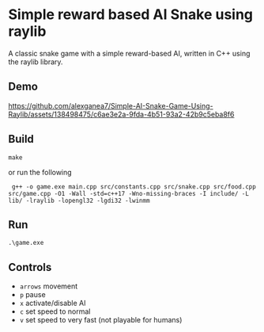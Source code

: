 # Simple reward based AI Snake using raylib

A classic snake game with a simple reward-based AI, written in C++ using the raylib library. 

## Demo

https://github.com/alexganea7/Simple-AI-Snake-Game-Using-Raylib/assets/138498475/c6ae3e2a-9fda-4b51-93a2-42b9c5eba8f6

## Build

```console
make
```
 or run the following
```
 g++ -o game.exe main.cpp src/constants.cpp src/snake.cpp src/food.cpp src/game.cpp -O1 -Wall -std=c++17 -Wno-missing-braces -I include/ -L lib/ -lraylib -lopengl32 -lgdi32 -lwinmm
```

## Run

```console
.\game.exe
```

## Controls

- `arrows` movement
- `p` pause
- `x` activate/disable AI
- `c` set speed to normal
- `v` set speed to very fast (not playable for humans)
